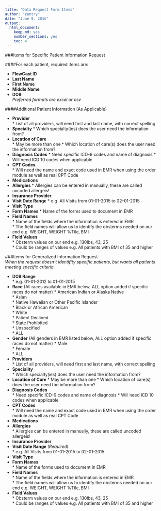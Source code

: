 ```yaml
---
title: "Data Request Form Items"
author: "zantry"
date: "June 9, 2016"
output:
  html_document:
    keep_md: yes
    number_sections: yes
    toc: 4
---
```

###Items for Specific Patient Information Request 

####For each patient, required items are:  
* **FlowCast ID**  
* **Last Name**  
* **First Name**  
* **Middle Name**  
* **DOB**  
*Preferred formats are excel or csv*  


####Additional Patient Information (As Applicable)

* **Provider**  
      * List of all providers, will need first and last name, with correct spelling
* **Specialty**
      * Which specialty(ies) does the user need the information from?
* **Location of Care**  
      * May be more than one
      * Which location of care(s) does the user need the information from?
* **Diagnosis Codes** 
      * Need specific ICD-9 codes and name of diagnosis
      * Will need ICD 10 codes when applicable  
* **CPT Codes**  
      * Will need the name and exact code used in EMR when using the order module as well as real CPT Code
* **Medications**  
* **Allergies** 
      *  Allergies can be entered in manually, these are called uncoded allergeis!
* **Insurance Provider**  
* **Visit Date Range** 
      * e.g. All Visits from 01-01-2015 to 02-01-2015
* **Visit Type**
* **Form Names**
      * Name of the forms used to document in EMR  
* **Field Names**  
      * Name of the fields where the information is entered in EMR   
      * The field names will allow us to identify the obsterms needed on our end e.g. WEIGHT, WEIGHT %Tile, BMI   
* **Field Values**  
      * Obsterm values on our end e.g. 130lbs, 43, 25  
      * Could be ranges of values e.g.  All patients with BMI of 35 and higher
  
###Items for Generalized Information Request   
*When the request doesn't identifity specific patients, but wants all patients meeting specific criteria*  

* **DOB Range**  
      * e.g. 01-01-2012 to 01-01-2015  
* **Race**  (All races available in EMR below, ALL option added if specific races do not matter)
      * American Indian or Alaska Native  
      * Asian  
      * Native Hawaiian or Other Pacific Islander  
      * Black or African American  
      * White  
      * Patient Declined  
      * State Prohibited  
      * Unspecified  
      * ALL  
* **Gender**  (All genders in EMR listed below, ALL option added if specific races do not matter)
      * Male  
      * Female  
      * ALL  
* **Providers**  
      * List of all providers, will need first and last name, with correct spelling
* **Speciality**  
      * Which specialty(ies) does the user need the information from?
* **Location of Care**
      * May be more than one
      * Which location of care(s) does the user need the information from?
* **Diagnosis Codes**  
      * Need specific ICD-9 codes and name of diagnosis
      * Will need ICD 10 codes when applicable  
* **CPT Codes**  
      * Will need the name and exact code used in EMR when using the order module as well as real CPT Code
* **Medications**  
* **Allergies**  
      *  Allergies can be entered in manually, these are called uncoded allergeis!
* **Insurance Provider**  
* **Visit Date Range** *(Required)*    
      * e.g. All Visits from 01-01-2015 to 02-01-2015
* **Visit Type**
* **Form Names**  
      * Name of the forms used to document in EMR  
* **Field Names**  
      * Name of the fields where the information is entered in EMR    
      * The field names will allow us to identify the obsterms needed on our end e.g. WEIGHT, WEIGHT %Tile, BMI
* **Field Values**   
      * Obsterm values on our end e.g. 130lbs, 43, 25  
      * Could be ranges of values e.g.  All patients with BMI of 35 and higher
  